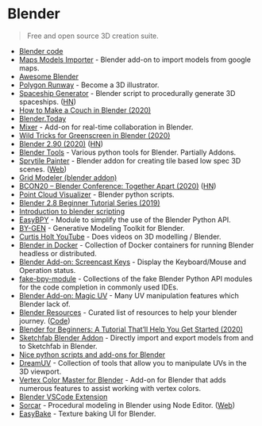 # Blender

> Free and open source 3D creation suite.

* [Blender code](https://github.com/blender/blender)
* [Maps Models Importer](https://github.com/eliemichel/MapsModelsImporter) - Blender add-on to import models from google maps.
* [Awesome Blender](https://github.com/agmmnn/awesome-blender)
* [Polygon Runway](https://polygonrunway.com/) - Become a 3D illustrator.
* [Spaceship Generator](https://github.com/a1studmuffin/SpaceshipGenerator) - Blender script to procedurally generate 3D spaceships. \([HN](https://news.ycombinator.com/item?id=23373107)\)
* [How to Make a Couch in Blender \(2020\)](https://www.youtube.com/watch?v=Y4whyFTilsA)
* [Blender.Today](https://blender.community/c/today)
* [Mixer](https://github.com/ubisoft/mixer) - Add-on for real-time collaboration in Blender.
* [Wild Tricks for Greenscreen in Blender \(2020\)](https://www.youtube.com/watch?v=RxD6H3ri8RI)
* [Blender 2.90 \(2020\)](https://www.blender.org/download/releases/2-90/) \([HN](https://news.ycombinator.com/item?id=24334024)\)
* [Blender Tools](https://github.com/LeanderSilur/Blender-Tools) - Various python tools for Blender. Partially Addons.
* [Sprytile Painter](https://github.com/Sprytile/Sprytile) - Blender addon for creating tile based low spec 3D scenes. \([Web](https://jeiel.itch.io/sprytile)\)
* [Grid Modeler \(blender addon\)](https://gumroad.com/l/VthLyO)
* [BCON20 – Blender Conference: Together Apart \(2020\)](https://www.youtube.com/watch?v=uEjmbsiflMU) \([HN](https://news.ycombinator.com/item?id=24951550)\)
* [Point Cloud Visualizer](https://github.com/uhlik/bpy) - Blender python scripts.
* [Blender 2.8 Beginner Tutorial Series \(2019\)](https://www.youtube.com/playlist?list=PL3UWN2F2M2C8-zUjbFlbgtWPQa0NXBsp0)
* [Introduction to blender scripting](https://github.com/njanakiev/blender-scripting)
* [EasyBPY](https://github.com/curtisjamesholt/EasyBPY) - Module to simplify the use of the Blender Python API.
* [BY-GEN](https://github.com/curtibsjamesholt/BY-GEN-public) - Generative Modeling Toolkit for Blender.
* [Curtis Holt YouTube](https://www.youtube.com/curtisholt) - Does videos on 3D modelling / Blender.
* [Blender in Docker](https://github.com/nytimes/rd-blender-docker) - Collection of Docker containers for running Blender headless or distributed.
* [Blender Add-on: Screencast Keys](https://github.com/nutti/Screencast-Keys) - Display the Keyboard/Mouse and Operation status.
* [fake-bpy-module](https://github.com/nutti/fake-bpy-module) - Collections of the fake Blender Python API modules for the code completion in commonly used IDEs.
* [Blender Add-on: Magic UV](https://github.com/nutti/Magic-UV) - Many UV manipulation features which Blender lack of.
* [Blender Resources](https://blenderresources.com/) - Curated list of resources to help your blender journey. \([Code](https://github.com/SaraVieira/blender-resources)\)
* [Blender for Beginners: A Tutorial That’ll Help You Get Started \(2020\)](https://www.ego-cms.com/post/blender-for-beginners-a-tutorial-thatll-help-you-get-started)
* [Sketchfab Blender Addon](https://github.com/sketchfab/blender-plugin) - Directly import and export models from and to Sketchfab in Blender.
* [Nice python scripts and add-ons for Blender](https://github.com/Tlousky/blender_scripts)
* [DreamUV](https://github.com/leukbaars/DreamUV) - Collection of tools that allow you to manipulate UVs in the 3D viewport.
* [Vertex Color Master for Blender](https://github.com/andyp123/blender_vertex_color_master) - Add-on for Blender that adds numerous features to assist working with vertex colors.
* [Blender VSCode Extension](https://github.com/JacquesLucke/blender_vscode)
* [Sorcar](https://github.com/aachman98/Sorcar) - Procedural modeling in Blender using Node Editor. \([Web](https://aachman98.itch.io/sorcar)\)
* [EasyBake](https://github.com/leukbaars/EasyBake) - Texture baking UI for Blender.

